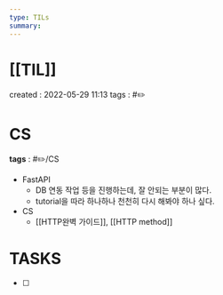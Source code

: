 ```yaml
---
type: TILs
summary: 
---
```


# [[TIL]]
created : 2022-05-29 11:13
tags : #✏️

# CS
**tags** : #✏️/CS
- FastAPI
	- DB 연동 작업 등을 진행하는데, 잘 안되는 부분이 많다.
	- tutorial을 따라 하나하나 천천히 다시 해봐야 하나 싶다.
- CS
	- [[HTTP완벽 가이드]], [[HTTP method]]

# TASKS
- [ ] 
